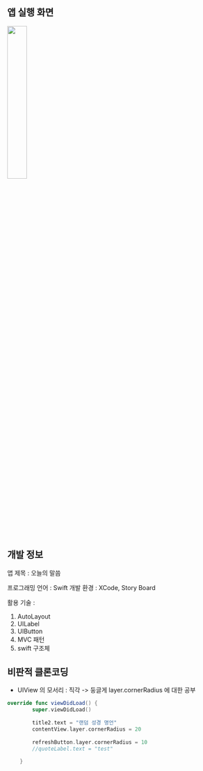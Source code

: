 ## 앱 실행 화면

<img src="https://user-images.githubusercontent.com/61315014/139661062-6937b561-d0c6-4bea-a617-75cf9c346415.gif" width = "30%">


## 개발 정보

앱 제목 : 오늘의 말씀

프로그래밍 언어 : Swift
개발 환경 : XCode, Story Board

활용 기술 :
1. AutoLayout
2. UILabel
3. UIButton
4. MVC 패턴
5. swift 구조체


## 비판적 클론코딩 

- UIView 의 모서리 : 직각 -> 둥글게
layer.cornerRadius 에 대한 공부

```swift
override func viewDidLoad() {
        super.viewDidLoad()
        
        title2.text = "랜덤 성경 명언"
        contentView.layer.cornerRadius = 20
        
        refreshButton.layer.cornerRadius = 10
        //quoteLabel.text = "test"
        
    }
```

